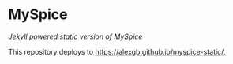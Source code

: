 # MySpice

*[Jekyll](https://jekyllrb.com/) powered static version of MySpice*

This repository deploys to https://alexgb.github.io/myspice-static/.

